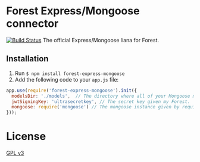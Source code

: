 # Forest Express/Mongoose connector
[![Build Status](https://travis-ci.org/ForestAdmin/forest-express-mongoose.svg?branch=master)](https://travis-ci.org/ForestAdmin/forest-express-mongoose)
The official Express/Mongoose liana for Forest.

## Installation

1. Run `$ npm install forest-express-mongoose`
2. Add the following code to your `app.js` file:
```javascript
app.use(require('forest-express-mongoose').init({
  modelsDir: './models',  // The directory where all of your Mongoose models are defined.
  jwtSigningKey: 'ultrasecretkey', // The secret key given my Forest.
  mongoose: require('mongoose') // The mongoose instance given by require('mongoose').
}));
```

# License

[GPL v3](https://github.com/SeyZ/forest-express-mongoose/blob/master/LICENSE)
